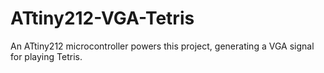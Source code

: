 # ATtiny212-VGA-Tetris
An ATtiny212 microcontroller powers this project, generating a VGA signal for playing Tetris. 
